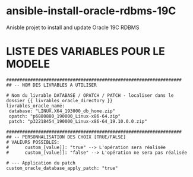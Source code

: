 # ansible-install-oracle-rdbms-19C
Anisble projet to install and update Oracle 19C RDBMS



# LISTE DES VARIABLES POUR LE MODELE

```
##################################################################
## -- NOM DES LIVRABLES A UTILISER

# Nom du livrable DATABASE / OPATCH / PATCH - localiser dans le dossier {{ livrables_oracle_directory }}
livrables_oracle_name:
 database: "LINUX.X64_193000_db_home.zip"
 opatch: "p6880880_190000_Linux-x86-64.zip"
 patch: "p32218454_190000_Linux-x86-64_19.10.0.0.zip"

##################################################################
## -- PERSONNALISATION DES CHOIX [TRUE/FALSE]
# VALEURS POSSIBLES:
#      custom_[value]]: "true" --> L'opération sera réalisée
#      custom_[value]]: "false" --> L'opération ne sera pas réalisée 

# --- Application du patch
custom_oracle_database_apply_patch: "true" 
```